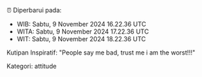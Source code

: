 ⏰ Diperbarui pada:
- WIB: Sabtu, 9 November 2024 16.22.36 UTC
- WITA: Sabtu, 9 November 2024 17.22.36 UTC
- WIT: Sabtu, 9 November 2024 18.22.36 UTC

Kutipan Inspiratif:
"People say me bad, trust me i am the worst!!!"


Kategori: attitude

